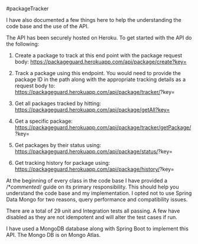 #packageTracker

I have also documented a few things here to help the understanding the code base and the use of the API.

The API has been securely hosted on Heroku.
To get started with the API do the following:
1. Create a package to track at this end point with the package request body:
https://packageguard.herokuapp.com/api/package/create?key=<API-KEY>

2. Track a package using this endpoint. You would need to provide the package ID in the path along with the appropriate tracking details as a request body to:
https://packageguard.herokuapp.com/api/package/tracker/<PACKAGE-ID>?key=<API-KEY>

3. Get all packages tracked by hitting:
https://packageguard.herokuapp.com/api/package/getAll?key=<API-KEY>

4. Get a specific package:
https://packageguard.herokuapp.com/api/package/tracker/getPackage/<PACKAGE-ID>?key=<API-KEY>

5. Get packages by their status using:
https://packageguard.herokuapp.com/api/package/status/<STATUS>?key=<API-KEY> 

6. Get tracking history for package using:
https://packageguard.herokuapp.com/api/package/history/<PACKAGE-ID>?key=<API-KEY> 

At the beginning of every class in the code base I have provided a /**commented*/ guide on its primary responsibility. This should help you understand the code base and my implementation.
I opted not to use Spring Data Mongo for two reasons, query performance and compatibility issues.

There are a total of 29 unit and Integration tests all passing. A few have disabled as they are not idempotent and will alter the test cases if run.

I have used a MongoDB database along with Spring Boot to implement this API. The Mongo DB is on Mongo Atlas. 


